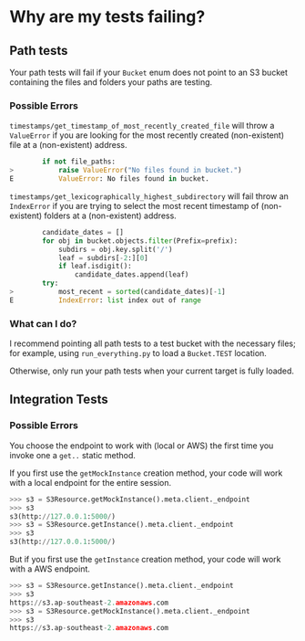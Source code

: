 # Why are my tests failing?

## Path tests
Your path tests will fail if your `Bucket` 
enum does not point to an S3 bucket containing the files and folders your paths are testing. 

### Possible Errors
`timestamps/get_timestamp_of_most_recently_created_file` will throw a `ValueError` if you are looking for the most recently created (non-existent) file at a (non-existent) address.

```python
        if not file_paths:
>           raise ValueError("No files found in bucket.")
E           ValueError: No files found in bucket.
```


`timestamps/get_lexicographically_highest_subdirectory` will fail throw an `IndexError` if
you are trying to select the most recent timestamp of (non-existent) folders at a (non-existent) address.

```python
        candidate_dates = []
        for obj in bucket.objects.filter(Prefix=prefix):
            subdirs = obj.key.split('/')
            leaf = subdirs[-2:][0]
            if leaf.isdigit():
                candidate_dates.append(leaf)
        try:
>           most_recent = sorted(candidate_dates)[-1]
E           IndexError: list index out of range
```

### What can I do?
I recommend pointing all path 
tests to a test bucket with the necessary files; for example, using `run_everything.py` to load a `Bucket.TEST` location.

Otherwise, only run your path tests when your current target is fully loaded.

## Integration Tests

### Possible Errors

You choose the endpoint to work with (local or AWS) the first time you invoke 
one a `get..` static method. 

If you first use the `getMockInstance` creation method, your code will work with 
a local endpoint for the entire session.

```python
>>> s3 = S3Resource.getMockInstance().meta.client._endpoint
>>> s3
s3(http://127.0.0.1:5000/)
>>> s3 = S3Resource.getInstance().meta.client._endpoint
>>> s3
s3(http://127.0.0.1:5000/)
```

But if you first use the `getInstance` creation method, your code will work with 
a AWS endpoint.

```python
>>> s3 = S3Resource.getInstance().meta.client._endpoint
>>> s3
https://s3.ap-southeast-2.amazonaws.com
>>> s3 = S3Resource.getMockInstance().meta.client._endpoint
>>> s3
https://s3.ap-southeast-2.amazonaws.com
```
